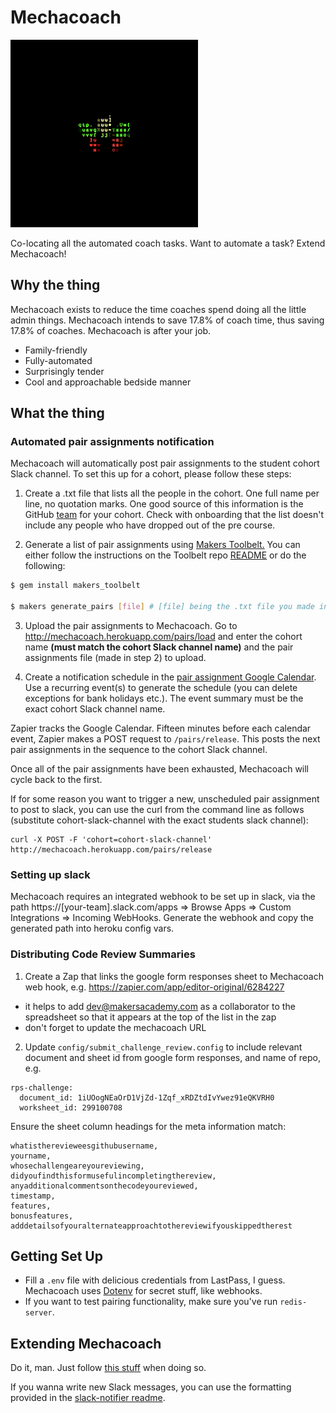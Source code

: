 # Mechacoach

![Mechacoach as a Braintree entity](docs_images/mechacoach.gif)

Co-locating all the automated coach tasks. Want to automate a task? Extend Mechacoach!

## Why the thing

Mechacoach exists to reduce the time coaches spend doing all the little admin things. Mechacoach intends to save 17.8% of coach time, thus saving 17.8% of coaches. Mechacoach is after your job.

- Family-friendly
- Fully-automated
- Surprisingly tender
- Cool and approachable bedside manner

## What the thing

### Automated pair assignments notification

Mechacoach will automatically post pair assignments to the student cohort Slack channel.  To set this up for a cohort, please follow these steps:

1. Create a .txt file that lists all the people in the cohort.  One full name per line, no quotation marks.  One good source of this information is the GitHub [team](https://github.com/orgs/makersacademy/teams) for your cohort.  Check with onboarding that the list doesn't include any people who have dropped out of the pre course.

2. Generate a list of pair assignments using [Makers Toolbelt.](https://github.com/makersacademy/toolbelt) You can either follow the instructions on the Toolbelt repo [README](https://github.com/makersacademy/toolbelt/blob/master/README.md) or do the following:

```bash
$ gem install makers_toolbelt

$ makers generate_pairs [file] # [file] being the .txt file you made in step 1
```

3. Upload the pair assignments to Mechacoach.  Go to http://mechacoach.herokuapp.com/pairs/load and enter the cohort name **(must match the cohort Slack channel name)** and the pair assignments file (made in step 2) to upload.

4. Create a notification schedule in the [pair assignment Google Calendar](https://www.google.com/calendar/embed?src=makersacademy.com_evddbhj972183cdquke82v10o0%40group.calendar.google.com&ctz=Europe/London).  Use a recurring event(s) to generate the schedule (you can delete exceptions for bank holidays etc.).  The event summary must be the exact cohort Slack channel name.

Zapier tracks the Google Calendar.  Fifteen minutes before each calendar event, Zapier makes a POST request to `/pairs/release`.  This posts the next pair assignments in the sequence to the cohort Slack channel.

Once all of the pair assignments have been exhausted, Mechacoach will cycle back to the first.

If for some reason you want to trigger a new, unscheduled pair assignment to post to slack, you can use the curl from the command line as follows (substitute cohort-slack-channel with the exact students slack channel):

```
curl -X POST -F 'cohort=cohort-slack-channel' http://mechacoach.herokuapp.com/pairs/release
```

### Setting up slack

Mechacoach requires an integrated webhook to be set up in slack, via the path https://[your-team].slack.com/apps => Browse Apps => Custom Integrations => Incoming WebHooks. Generate the webhook and copy the generated path into heroku config vars.

### Distributing Code Review Summaries

1. Create a Zap that links the google form responses sheet to Mechacoach web hook, e.g. https://zapier.com/app/editor-original/6284227
  - it helps to add dev@makersacademy.com as a collaborator to the spreadsheet so that it appears at the top of the list in the zap
  - don't forget to update the mechacoach URL
2. Update `config/submit_challenge_review.config` to include relevant document and sheet id from google form responses, and name of repo, e.g.

```
rps-challenge:
  document_id: 1iUOogNEaOrD1VjZd-1Zqf_xRDZtdIvYwez91eQKVRH0
  worksheet_id: 299100708
```

Ensure the sheet column headings for the meta information match:

```
whatistherevieweesgithubusername,
yourname,
whosechallengeareyoureviewing,
didyoufindthisformusefulincompletingthereview,
anyadditionalcommentsonthecodeyoureviewed,
timestamp,
features,
bonusfeatures,
adddetailsofyouralternateapproachtothereviewifyouskippedtherest
```

## Getting Set Up

- Fill a `.env` file with delicious credentials from LastPass, I guess. Mechacoach uses [Dotenv](https://github.com/bkeepers/dotenv) for secret stuff, like webhooks.
- If you want to test pairing functionality, make sure you've run `redis-server`.

## Extending Mechacoach

Do it, man. Just follow [this stuff](contributing.md) when doing so.

If you wanna write new Slack messages, you can use the formatting provided in the [slack-notifier readme](https://github.com/stevenosloan/slack-notifier).
